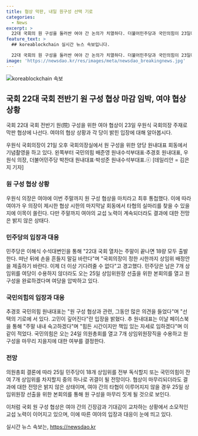 ```yaml
---
title: 협상 막판, 내일 원구성 선택 기로
categories:
  - News
excerpt: >
  22대 국회의 원 구성을 둘러싼 여야 간 논의가 치열하다. 더불어민주당과 국민의힘이 23일에도 우원식 국회의장 주재로 마지막 협상에 착수한다. 주말까지 협상을 끝내라는 우 국회의장의 요구에 따라 이목이 집중되고 있다. 민주당은 여당이 수용하지 않더라도 25일에 원 구성을 완료할 계획으로 압박하고 있으며, 국민의힘은 24일에 의원총회를 열어 상임위원장 직을 수용할지 결정할 예정이다. 물론, 양당 간의 타협 여지가 어떻게 나타날지 불투명하다.
feature_text: >
  ## koreablockchain 실시간 뉴스 속보입니다.

  22대 국회의 원 구성을 둘러싼 여야 간 논의가 치열하다. 더불어민주당과 국민의힘이 23일에도 우원식 국회의장 주재로 마지막 협상에 착수한다. 주말까지 협상을 끝내라는 우 국회의장의 요구에 따라 이목이 집중되고 있다. 민주당은 여당이 수용하지 않더라도 25일에 원 구성을 완료할 계획으로 압박하고 있으며, 국민의힘은 24일에 의원총회를 열어 상임위원장 직을 수용할지 결정할 예정이다. 물론, 양당 간의 타협 여지가 어떻게 나타날지 불투명하다.
image: 'https://newsdao.kr/res/images/meta/newsdao_breakingnews.jpg'
---
```


<p><img src="https://newsdao.kr/res/images/meta/newsdao_breakingnews.jpg" alt="koreablockchain 속보" /></p>

<h2 data-ke-size="size26">국회 22대 국회 전반기 원 구성 협상 마감 임박, 여야 협상 상황</h2>

<p>국회 22대 국회 전반기 원(院) 구성을 위한 여야 협상이 23일 우원식 국회의장 주재로 막판 협상에 나선다. 여야의 협상 상황과 각 당이 밝힌 입장에 대해 알아봅시다.</p>

<p data-ke-size="size16">우원식 국회의장이 21일 오후 국회의장실에서 원 구성을 위한 양당 원내대표 회동에서 기념촬영을 하고 있다. 왼쪽부터 국민의힘 배준영 원내수석부대표·추경호 원내대표, 우원식 의장, 더불어민주당 박찬대 원내대표·박성준 원내수석부대표.ⓒ [데일리안 = 김은지 기자]</p>

<h3 data-ke-size="size24">원 구성 협상 상황</h3>

<p data-ke-size="size16">우원식 의장은 여야에 이번 주말까지 원 구성 협상을 마치라고 최후 통첩했다. 이에 따라 여야가 우 의장이 제시한 협상 시한의 마지막날 회동에서 타협의 실마리를 찾을 수 있을 지에 이목이 쏠린다. 다만 주말까지 여야의 교섭 노력이 계속되더라도 결과에 대한 전망은 밝지 않은 상태다.</p>

<h3 data-ke-size="size24">민주당의 입장과 대응</h3>

<p data-ke-size="size16">민주당은 이해식 수석대변인을 통해 "22대 국회 열차는 주말이 끝나면 18량 모두 출발한다. 떠난 뒤에 손을 흔들지 말길 바란다"며 "국회의장이 정한 시한까지 상임위 배정안을 제출하기 바란다. 이제 더 이상 기다려줄 수 없다"고 경고했다. 민주당은 남은 7개 상임위를 여당이 수용하지 않더라도 오는 25일 상임위원장 선출을 위한 본회의를 열고 원 구성을 완료하겠다며 여당을 압박하고 있다.</p>

<h3 data-ke-size="size24">국민의힘의 입장과 대응</h3>

<p data-ke-size="size16">추경호 국민의힘 원내대표는 "원 구성 협상과 관련, 그동안 많은 의견을 들었다"며 "선택의 기로에 서 있다. 고민이 깊어진다"란 입장을 밝혔다. 추 원내대표는 이날 페이스북을 통해 "주말 내내 숙고하겠다"며 "힘든 시간이지만 책임 있는 자세로 임하겠다"며 이 같이 적었다. 국민의힘은 오는 24일 의원총회를 열고 7개 상임위원장직을 수용하고 원 구성을 마무리 지을지에 대한 여부를 결정한다.</p>

<h3 data-ke-size="size24">전망</h3>

<p data-ke-size="size16">의원총회 결론에 따라 25일 민주당이 18개 상임위를 전부 독식할지 또는 국민의힘이 잔여 7개 상임위를 차지할지 중의 하나로 귀결이 될 전망이다. 협상이 마무리되더라도 결과에 대한 전망은 밝지 않은 상태이며, 여야 간의 타협이 이루어지지 않을 경우 25일 상임위원장 선출을 위한 본회의를 통해 원 구성을 마무리 짓게 될 것으로 보인다.</p>

<p>이처럼 국회 원 구성 협상은 여야 간의 긴장감과 기대감이 교차하는 상황에서 소모적인 교섭 노력이 이어지고 있으며, 이에 따른 여야의 입장과 대응이 눈에 띄고 있다.</p>
실시간 뉴스 속보는, <a href="https://newsdao.kr" rel="dofollow">https://newsdao.kr</a>


